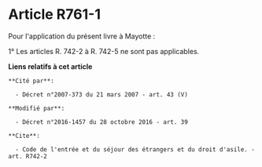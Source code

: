 # Article R761-1

Pour l'application du présent livre à Mayotte : 

1° Les articles R. 742-2 à R. 742-5 ne sont pas applicables.

**Liens relatifs à cet article**

	**Cité par**:

	  - Décret n°2007-373 du 21 mars 2007 - art. 43 (V)

	**Modifié par**:

	  - Décret n°2016-1457 du 28 octobre 2016 - art. 39

	**Cite**:

	  - Code de l'entrée et du séjour des étrangers et du droit d'asile. - art. R742-2
